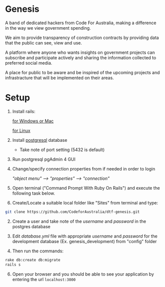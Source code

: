 # Genesis
A band of dedicated hackers from Code For Australia, making a difference in the way we view government spending.

We aim to provide transparency of construction contracts by providing data that the public can see, view and use.

A platform where anyone who wants insights on government projects can subscribe and participate actively and sharing the information collected to preferred social media.

A place for public to be aware and be inspired of the upcoming projects and infrastracture that will be implemented on their areas.

# Setup

1.  Install rails:

    [for Windows or Mac](http://railsinstaller.org/en)

    [for Linux](http://railsapps.github.io/installrubyonrails-ubuntu.html)

2. Install [postgresql](http://www.enterprisedb.com/products-services-training/pgdownload#windows) database

	* Take note of port setting (5432 is default)

3. Run postgresql pgAdmin 4 GUI

4. Change/specify connection properties from if needed in order to login

     *"object menu" --> "properties" --> "connection"*

5. Open terminal ("Command Prompt With Ruby On Rails") and execute the following task below.

  1. Create/Locate a suitable local folder like "Sites" from terminal and type:

```bash
git clone https://github.com/CodeforAustralia/dtf-genesis.git
```

  2. Create a user and take note of the *username* and *password* in the postgres database

  3. Edit *database.yml* file with appropriate *username* and *password* for the development database (Ex. genesis_development) from "config" folder

  4. Then run the commands:

```bash
rake db:create db:migrate
rails s
```

6. Open your browser and you should be able to see your application by entering the url `localhost:3000`
